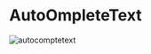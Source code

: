 # AutoOmpleteText
![autocomptetext](https://user-images.githubusercontent.com/18543478/38474353-6e8fb334-3b63-11e8-9118-18bfe7afaf99.png)
